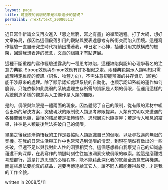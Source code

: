 ```yaml
---
layout: page
title: 可重覆的實驗結果是科學進步的基礎？
permalink: /Text/text_20080511/
---
```


近日寫作新論文又再次進入「思之無窮，寫之有盡」的循環過程。打了大綱，想好文章佈局，卻因為這個段落引用的觀點與要表達思考有所衝突而陷入困境。這種寫作經驗一直自研究生時代持續困擾著我，昨日定下心神，抽離引用文獻構成的框架，回歸我想表達的概念，文章的組織才有點進展。

這種不斷重覆的寫作經驗透露我的一種思考缺陷，這種缺陷與認知心理學著名的注意力典範–Stroop效應與Simon效應有許多相似之處。兩種典範揭示人類明知只需處理特定維度的資訊（詞名、物體方向），不需注意卻能辨識的共存資訊（顏色）能干涉原來的處理。除了顯示認知處理系統的自動化，也顯示認知系統的運作如何脆弱。只能依賴如此脆弱的系統處理生存所需的資訊是人類的侷限，但運用這樣的系統創造多樣的觀念與人工傑作是人類的無限。

是的，侷限與無限是一體兩面的現象。因為體認了自己的限制，從有限的素材中組合出新的解決方案，突破現狀的限制使人類思考界限提昇。人類有文明以來遭遇的各種苦難危機，最後的結局若是扭轉情勢，思想層次也隨提昇；若是令人嘆息的結果，往往是人類最後無法突破自己的侷限。

畢業之後我逐漸領悟我的工作是要協助人類認識自己的侷限，以及尋找邁向無限的契機。在我的日常生活與工作中也常常遇到侷限的情況，到現在隨然有做出的一些突破，但還不足以與我對此人性的洞察相契合。這個感想緣自我察覺自己的知識底蘊還不夠深厚，在我寫作的關鍵時刻往往無法洞察突破侷限的線索。說這是磨難或考驗都行，這是打造思想的必經程序，能不能藉此深化我的底蘊全憑意志與機遇。而這些想法要能真的結晶，還要再傳達給其它人，讓不同人都能獲得啟發，才是我的工作全貌。

written in 2008/5/11
